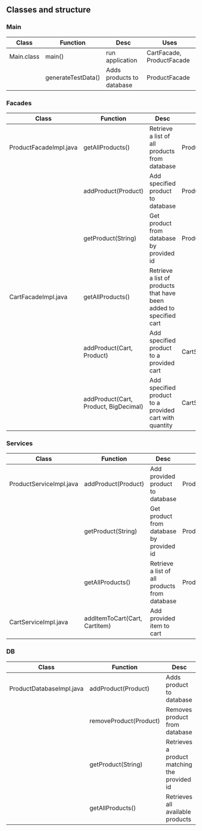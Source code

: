 ## Classes and structure

### Main
|Class|Function|Desc|Uses|
|------|------|------|-----|
|Main.class|main()|run application|CartFacade, ProductFacade|
||generateTestData()|Adds products to database|ProductFacade|

### Facades
|Class|Function|Desc|Uses|
|------|------|------|-----|
|ProductFacadeImpl.java|getAllProducts()|Retrieve a list of all products from database|ProductService|
||addProduct(Product)|Add specified product to database|ProductService|
||getProduct(String)|Get product from database by provided id|ProductService|
|CartFacadeImpl.java|getAllProducts()|Retrieve a list of products that have been added to specified cart||
||addProduct(Cart, Product)|Add specified product to a provided cart|CartService|
||addProduct(Cart, Product, BigDecimal)|Add specified product to a provided cart with quantity|CartService|
### Services
|Class|Function|Desc|Uses|
|------|------|------|-----|
|ProductServiceImpl.java|addProduct(Product)|Add provided product to database|ProductDatabase|
||getProduct(String)|Get product from database by provided id|ProductDatabase|
||getAllProducts()|Retrieve a list of all products from database|ProductDatabase|
|CartServiceImpl.java|addItemToCart(Cart, CartItem)|Add provided item to cart|
### DB
|Class|Function|Desc|
|------|------|------|
|ProductDatabaseImpl.java|addProduct(Product)|Adds product to database|
||removeProduct(Product)|Removes product from database|
||getProduct(String)|Retrieves a product matching the provided id|
||getAllProducts()|Retrieves all available products|
